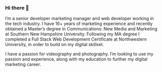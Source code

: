 ### Hi there 👋

I’m a senior developer marketing manager and web developer working in the tech industry. I have 16+ years of marketing experience and recently obtained a Master’s degree in Communications: New Media and Marketing at Southern New Hampshire University. Following my MA degree I completed a Full Stack Web Development Certificate at Northwestern University, in order to build on my digital skillset.

I have a passion for videography and photography. I’m looking to use my passion and experience, along with my education to further my digital marketing career.

<!--
**Stahlwalker/Stahlwalker** is a ✨ _special_ ✨ repository because its `README.md` (this file) appears on your GitHub profile.

Here are some ideas to get you started:

- 🔭 I’m currently working on ...
- 🌱 I’m currently learning ...
- 👯 I’m looking to collaborate on ...
- 🤔 I’m looking for help with ...
- 💬 Ask me about ...
- 📫 How to reach me: ...
- 😄 Pronouns: ...
- ⚡ Fun fact: ...
-->
